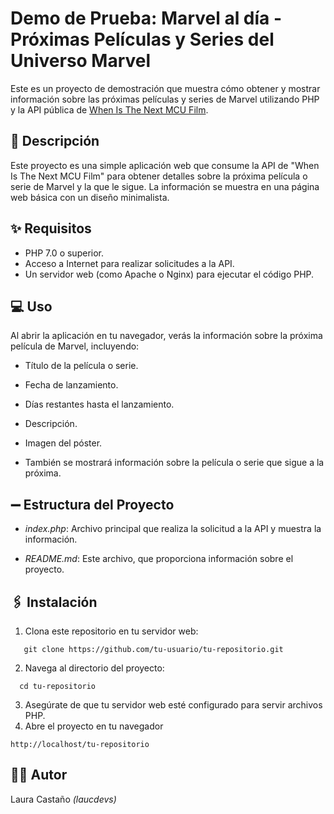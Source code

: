 # Demo de Prueba: Marvel al día - Próximas Películas y Series del Universo Marvel

Este es un proyecto de demostración que muestra cómo obtener y mostrar información sobre las próximas películas y series de Marvel utilizando PHP y la API pública de [When Is The Next MCU Film](https://whenisthenextmcufilm.com/api).

## 🙈 Descripción

Este proyecto es una simple aplicación web que consume la API de "When Is The Next MCU Film" para obtener detalles sobre la próxima película o serie de Marvel y la que le sigue. La información se muestra en una página web básica con un diseño minimalista.

## ✨ Requisitos

- PHP 7.0 o superior.
- Acceso a Internet para realizar solicitudes a la API.
- Un servidor web (como Apache o Nginx) para ejecutar el código PHP.

## 💻 Uso

Al abrir la aplicación en tu navegador, verás la información sobre la próxima película de Marvel, incluyendo:

- Título de la película o serie.

- Fecha de lanzamiento.

- Días restantes hasta el lanzamiento.

- Descripción.

- Imagen del póster.

- También se mostrará información sobre la película o serie que sigue a la próxima.

## ➖ Estructura del Proyecto
- *index.php*: Archivo principal que realiza la solicitud a la API y muestra la información.

- *README.md*: Este archivo, que proporciona información sobre el proyecto.

## 🖇️ Instalación

1. Clona este repositorio en tu servidor web:
```
   git clone https://github.com/tu-usuario/tu-repositorio.git
```

2. Navega al directorio del proyecto:
```
  cd tu-repositorio
```

3. Asegúrate de que tu servidor web esté configurado para servir archivos PHP.
4. Abre el proyecto en tu navegador
```
http://localhost/tu-repositorio
```

## 👩‍💻 Autor
Laura Castaño *(laucdevs)*

